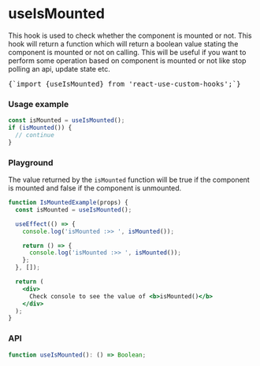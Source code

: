 # useIsMounted

This hook is used to check whether the component is mounted or not. This hook will return a function which will return a boolean value stating the component is mounted or not on calling. This will be useful if you want to perform some operation based on component is mounted or not like stop polling an api, update state etc.

<pre>{`import {useIsMounted} from 'react-use-custom-hooks';`}</pre>

### Usage example

```typescript
const isMounted = useIsMounted();
if (isMounted()) {
  // continue
}
```

### Playground

The value returned by the `isMounted` function will be true if the component is mounted and false if the component is unmounted.

```jsx live
function IsMountedExample(props) {
  const isMounted = useIsMounted();

  useEffect(() => {
    console.log('isMounted :>> ', isMounted());

    return () => {
      console.log('isMounted :>> ', isMounted());
    };
  }, []);

  return (
    <div>
      Check console to see the value of <b>isMounted()</b>
    </div>
  );
}
```

### API

```typescript
function useIsMounted(): () => Boolean;
```
